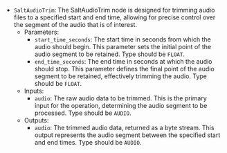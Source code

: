 - `SaltAudioTrim`: The SaltAudioTrim node is designed for trimming audio files to a specified start and end time, allowing for precise control over the segment of the audio that is of interest.
    - Parameters:
        - `start_time_seconds`: The start time in seconds from which the audio should begin. This parameter sets the initial point of the audio segment to be retained. Type should be `FLOAT`.
        - `end_time_seconds`: The end time in seconds at which the audio should stop. This parameter defines the final point of the audio segment to be retained, effectively trimming the audio. Type should be `FLOAT`.
    - Inputs:
        - `audio`: The raw audio data to be trimmed. This is the primary input for the operation, determining the audio segment to be processed. Type should be `AUDIO`.
    - Outputs:
        - `audio`: The trimmed audio data, returned as a byte stream. This output represents the audio segment between the specified start and end times. Type should be `AUDIO`.
